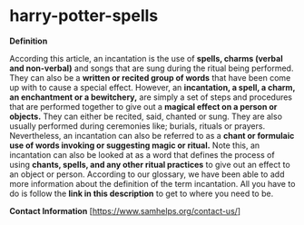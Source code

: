 # harry-potter-spells
**Definition**

According this article, an incantation is the use of **spells, charms (verbal and non-verbal)** and songs that are sung during the ritual being performed.
They can also be a **written or recited group of words** that have been come up with to cause a special effect.
However, an **incantation, a spell, a charm, an enchantment or a bewitchery,** are simply a set of steps and procedures that are performed together to give out a **magical effect on a person or objects.**
They can either be recited, said, chanted or sung. They are also usually performed during ceremonies like; burials, rituals or prayers.
Nevertheless, an incantation can also be referred to as a **chant or formulaic use of words invoking or suggesting magic or ritual.**
Note this, an incantation can also be looked at as a word that defines the process of using **chants, spells, and any other ritual practices** to give out an effect to an object or person.
According to our glossary, we have been able to add more information about the definition of the term incantation.
All you have to do is follow the **link in this description** to get to where you need to be.

**Contact Information**
[https://www.samhelps.org/contact-us/]

